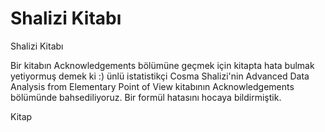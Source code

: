 # Shalizi Kitabı


Shalizi Kitabı




Bir kitabın Acknowledgements bölümüne geçmek için kitapta hata bulmak yetiyormuş demek ki :) ünlü istatistikçi Cosma Shalizi'nin Advanced Data Analysis from Elementary Point of View kitabının Acknowledgements bölümünde bahsediliyoruz. Bir formül hatasını hocaya bildirmiştik.

Kitap






